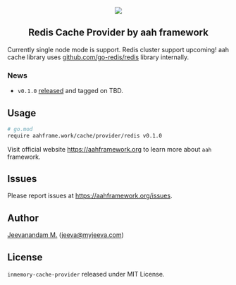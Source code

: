 <p align="center">
  <img src="https://cdn.aahframework.org/assets/img/aah-logo-64x64.png" />
  <h2 align="center">Redis Cache Provider by aah framework</h2>
</p>

Currently single node mode is support. Redis cluster support upcoming! aah cache library uses [github.com/go-redis/redis](https://godoc.org/github.com/go-redis/redis) library internally. 

### News

  * `v0.1.0` [released](https://github.com/go-aah/redis-cache-provider/releases/latest) and tagged on TBD.

## Usage

```bash
# go.mod
require aahframe.work/cache/provider/redis v0.1.0
```

Visit official website https://aahframework.org to learn more about `aah` framework.

## Issues

Please report issues at https://aahframework.org/issues.

## Author

[Jeevanandam M.](https://github.com/jeevatkm) (jeeva@myjeeva.com)

## License

`inmemory-cache-provider` released under MIT License.

